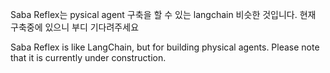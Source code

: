 Saba Reflex는 pysical agent 구축을 할 수 있는 langchain 비슷한 것입니다.
현재 구축중에 있으니 부디 기다려주세요

Saba Reflex is like LangChain, but for building physical agents. 
Please note that it is currently under construction.
